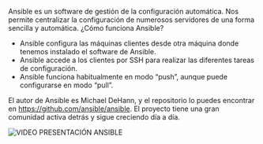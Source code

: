 Ansible es un software de gestión de la configuración automática. Nos permite centralizar la configuración de numerosos servidores de una forma sencilla y automática.
¿Cómo funciona Ansible?

 * Ansible configura las máquinas clientes desde otra máquina donde tenemos instalado el software de Ansible.
 * Ansible accede a los clientes por SSH para realizar las diferentes tareas de configuración.
 * Ansible funciona habitualmente en modo “push”, aunque puede configurarse en modo “pull”.

El autor de Ansible es Michael DeHann, y el repositorio lo puedes encontrar en https://github.com/ansible/ansible. El proyecto tiene una gran comunidad activa detrás y sigue creciendo día a día.

![VIDEO PRESENTACIÓN ANSIBLE](https://www.youtube.com/watch?v=slNIwBPeQvE)
